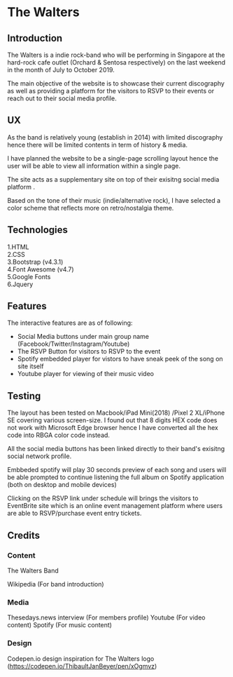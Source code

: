 # The Walters

## Introduction
The Walters is a indie rock-band who will be performing in Singapore at the hard-rock cafe outlet (Orchard & Sentosa respectively) on the last weekend in the month of July to October 2019.  

The main objective of the website is to showcase their current discography as well as providing a platform for the visitors to RSVP to their events or reach out to their social media profile. 

## UX
As the band is relatively young (establish in 2014) with limited discography hence there will be limited contents in term of history & media.

I have planned the website to be a single-page scrolling layout hence the user will be able to view all information within a single page.  

The site acts as a supplementary site on top of their exisitng social media platform . 

Based on the tone of their music (indie/alternative rock), I have selected a color scheme that reflects more on retro/nostalgia theme.

## Technologies
1.HTML  
2.CSS  
3.Bootstrap (v4.3.1)  
4.Font Awesome (v4.7)  
5.Google Fonts  
6.Jquery

## Features
The interactive features are as of following:  
- Social Media buttons under main group name (Facebook/Twitter/Instagram/Youtube)
- The RSVP Button for visitors to RSVP to the event
- Spotify embedded player for vistors to have sneak peek of the song on site itself
- Youtube player for viewing of their music video 

## Testing
The layout has been tested on Macbook/iPad Mini(2018) /Pixel 2 XL/iPhone SE covering various screen-size.
I found out that 8 digits HEX code does not work with Microsoft Edge browser hence I have converted all the hex code into RBGA color code instead.

All the social media buttons has been linked directly to their band's exisitng social network profile.

Embbeded spotify will play 30 seconds preview of each song and users will be able prompted to continue listening the full album on Spotify application (both on desktop and mobile devices)

Clicking on the RSVP link under schedule will brings the visitors to EventBrite site which is an online event management platform where users are able to RSVP/purchase event entry tickets.

## Credits 

### Content 
The Walters Band

Wikipedia (For band introduction)

### Media
Thesedays.news interview (For members profile)
Youtube (For video content)
Spotify (For music content)

### Design
Codepen.io design inspiration for The Walters logo (https://codepen.io/ThibaultJanBeyer/pen/xOgmvz)